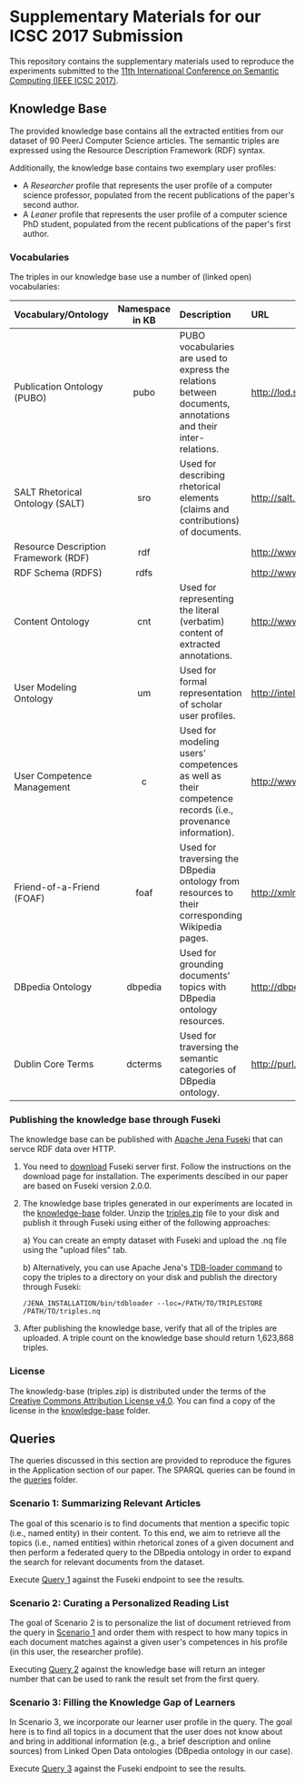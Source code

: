 # Supplementary Materials for our ICSC 2017 Submission
This repository contains the supplementary materials used to reproduce the
experiments submitted to the [11th International Conference
on Semantic Computing (IEEE ICSC 2017)](http://icsc.eecs.uci.edu/2017/).

## Knowledge Base
The provided knowledge base contains all the extracted entities from our dataset of 90 PeerJ Computer Science articles. The semantic triples are expressed using the Resource Description Framework (RDF) syntax.

Additionally, the knowledge base contains two exemplary user profiles:
* A *Researcher* profile that represents the user profile of a computer science professor, populated from the recent publications of the paper's second author.
* A *Leaner* profile that represents the user profile of a computer science PhD student, populated from the recent publications of the paper's first author.

### Vocabularies
The triples in our knowledge base use a number of (linked open) vocabularies:

| Vocabulary/Ontology    | Namespace in KB | Description   | URL  |
| ------------- |:-------------:|:-----|:-------------|
| Publication Ontology (PUBO) | pubo | PUBO vocabularies are used to express the relations between documents, annotations and their inter-relations. | http://lod.semanticsoftware.info/pubo/pubo |
| SALT Rhetorical Ontology (SALT) | sro | Used for describing rhetorical elements (claims and contributions) of documents. | http://salt.semanticauthoring.org/ontologies/sro   |
| Resource Description Framework (RDF) | rdf |       | http://www.w3.org/1999/02/22-rdf-syntax-ns |
| RDF Schema (RDFS) | rdfs |       | http://www.w3.org/2000/01/rdf-schema |
| Content Ontology | cnt | Used for representing the literal (verbatim) content of extracted annotations.| http://www.w3.org/2011/content |
| User Modeling Ontology | um | Used for formal representation of scholar user profiles. | http://intelleo.eu/ontologies/user-model/ns/ |
| User Competence Management | c | Used for modeling users' competences as well as their competence records (i.e., provenance information).| http://www.intelleo.eu/ontologies/competences/ns/ |
| Friend-of-a-Friend (FOAF) | foaf | Used for traversing the DBpedia ontology from resources to their corresponding Wikipedia pages. | http://xmlns.com/foaf/0.1/|
| DBpedia Ontology | dbpedia | Used for grounding documents' topics with DBpedia ontology resources. | http://dbpedia.org/resoource/|
| Dublin Core Terms | dcterms | Used for traversing the semantic categories of DBpedia ontology. | http://purl.org/dc/terms/|

### Publishing the knowledge base through Fuseki
The knowledge base can be published with [Apache Jena Fuseki](https://jena.apache.org/documentation/serving_data/) that can servce RDF data over HTTP. 

1. You need to [download](https://jena.apache.org/download/#apache-jena-fuseki) Fuseki server first. Follow the instructions on the download page for installation. The experiments descibed in our paper are based on Fuseki version 2.0.0. 
1. The knowledge base triples generated in our experiments are located in the [knowledge-base](../master/knowledge-base) folder. Unzip the [triples.zip](../master/knowledge-base/triples.zip) file to your disk and publish it through Fuseki using either of the following approaches:

   a) You can create an empty dataset with Fuseki and upload the .nq file using the "upload files" tab.

   b) Alternatively, you can use Apache Jena's [TDB-loader command](https://jena.apache.org/documentation/tdb/commands.html#tdbloader) to copy the triples to a directory on your disk and publish the directory through Fuseki:

   ```/JENA_INSTALLATION/bin/tdbloader --loc=/PATH/TO/TRIPLESTORE /PATH/TO/triples.nq```
   
1. After publishing the knowledge base, verify that all of the triples are uploaded. A triple count on the knowledge base should return 1,623,868 triples.

### License

The knowledg-base (triples.zip) is distributed under the terms of the [Creative Commons Attribution License v4.0](https://creativecommons.org/licenses/by/4.0/). You can find a copy of the license in the [knowledge-base](../master/knowledge-base) folder.

## Queries
The queries discussed in this section are provided to reproduce the figures in the Application section of our paper. The SPARQL queries can be found in the [queries](../master/queries) folder.

### Scenario 1: Summarizing Relevant Articles
The goal of this scenario is to find documents that mention a specific topic (i.e., named entity) in their content. To this end, we aim to retrieve all the topics (i.e., named entities) within rhetorical zones of a given document and then perform a federated query to the DBpedia ontology in order to expand the search for relevant documents from the dataset.

Execute [Query 1](../master/queries/query1.rq) against the Fuseki endpoint to see the results.

### Scenario 2:  Curating a Personalized Reading List
The goal of Scenario 2 is to personalize the list of document retrieved from the query in [Scenario 1](#scenario-1-summarizing-relevant-articles) and order them with respect to how many topics in each document matches against a given user's competences in his profile (in this user, the researcher profile).

Executing [Query 2](../master/queries/query2.rq) against the knowledge base will return an integer number that can be used to rank the result set from the first query.

### Scenario 3: Filling the Knowledge Gap of Learners
In Scenario 3, we incorporate our learner user profile in the query. The goal here is to find all topics in a document that the user does not know about and bring in additional information (e.g., a brief description and online sources) from Linked Open Data ontologies (DBpedia ontology in our case).

Execute [Query 3](../master/queries/query3.rq) against the Fuseki endpoint to see the results.
